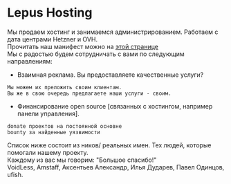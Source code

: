 # Lepus Hosting
Мы продаем хостинг и занимаемся администрированием. Работаем с дата центрами Hetzner и OVH.<br/>
Прочитать наш манифест можно на <a href="https://github.com/poiuty/lepus.su/issues/19">этой странице</a><br/>
Мы с радостью будем сотрудничать с вами по следующим направлениям:<br>
- Взаимная реклама. Вы предоставляете качественные услуги?
```
Мы можем их преложить своим клиентам.
Вы же в свою очередь предлагаете наши услуги - своим.
```
- Финансирование open source [связанных с хостингом, например панели управления].<br/>
```
donate проектов на постоянной основне
bounty за найденные уязвимости
```

Список ниже состоит из ников/ реальных имен. Тех людей, которые помогали нашему проекту.<br/>
Каждому из вас мы говорим: "Большое спасибо!"<br/>
VoidLess, Amstaff, Аксентьев Александр, Илья Дударев, Павел Одинцов, ufish.
